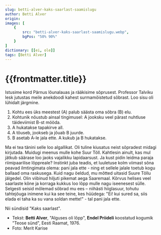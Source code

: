 ```yaml
---
slug: betti-alver-kaks-saarlast-saamislugu
author: Betti Alver
origin: 
images: [
    {
        src: "betti-alver-kaks-saarlast-saamislugu.webp",
        bgPos: "50% 90%"
    }
]
dictionary: [[ei, ole]]
tags: [Betti Alver]
---
```


<h1 class="story-h1">
    {{frontmatter.title}}
</h1>

Istusime kord Pärnus lõunalauas ja rääkisime sõprusest. Professor Talviku lesk jutustas meile anekdoodi kahest surmamõistetud sõbrast. Loo sisu oli lühidalt järgmine.

1. Kohtu ees üks meestest (A) palub säästa oma sõbra (B) elu.
2. Kohtunik nõustub ainsal tingimusel: A jooksku veel pärast nuhtluse täideviimist B-st mööda.
3. A hukatakse tapakirve all.
4. A tõuseb, jookseb ja jõuab B juurde.
5. B asetab A-le jala ette. A kukub ja B hukatakse.

Ma ei tea tänini selle loo algallikat. Oli tuline kiusatus neist sõpradest midagi kirjutada. Muidugi meenus mulle kohe Suur Tõll. Kahtlesin ainult, kas mul jätkub säärase loo jaoks vajalikku lapidaarsust. Ja kust pidin leidma paraja riimipaarilise lõppreale? Instinkt juba teadis, et luuletuse kolm viimast sõna peavad ilmtingimata olema: pani jala ette - ning et sellele jalale toetub kogu ballaad oma raskusega. Kuid nagu öeldud, mu mõtted uitasid Suure Tõllu jälgedel. Olin viibinud hiljuti pikemat aega Saaremaal. Kõrvus helises veel saarlaste kõne ja korraga kukkus loo lõpp mulle nagu iseenesest sülle. Selgesti seisid mõlemad sõbrad mu ees – niihästi hiiglasuur, tohutu tahtejõuga inimene kui ka see teine, kes hüüdega: "Ei! kui sured sa, siis elada ei taha ka su vana soldan mette!" - tal pani jala ette.

Nii sündisid "Kaks saarlast".

<story-author :author="frontmatter.author" :origin="frontmatter.origin" />
<!-- <story-dictionary :terms="frontmatter.dictionary" /> -->



<!-- <details-wrapper summary="Mis mõtted tekkisid?">
- Kui sa ei tea, mida Betti Alver silmas pidas sellega, et anekdooti kuuldes meenus talle kohe Suur Tõll, siis siit leiab vastuse: https://www.folklore.ee/rl/folkte/myte/olev/42.html
- Milline on sinu jaoks hea sõber? Mida sõbra heaks teha ja mida mitte? On sinu sõpruskonnas inimesi, kellega tahad sidet hoida ka peale kooli lõpetamist, ja ka sel juhul, kui olete Saaremaalt ära õppimas või töötamas?

</details-wrapper> -->


<details-wrapper summary="Allikad" class="text-sm" icon="IconSources">

- Tekst: **Betti Alver**, "Alguses oli lõpp", **Endel Priideli** koostatud kogumik "Teose sünd", Eesti Raamat, 1976.
- Foto: Merit Karise

</details-wrapper>

